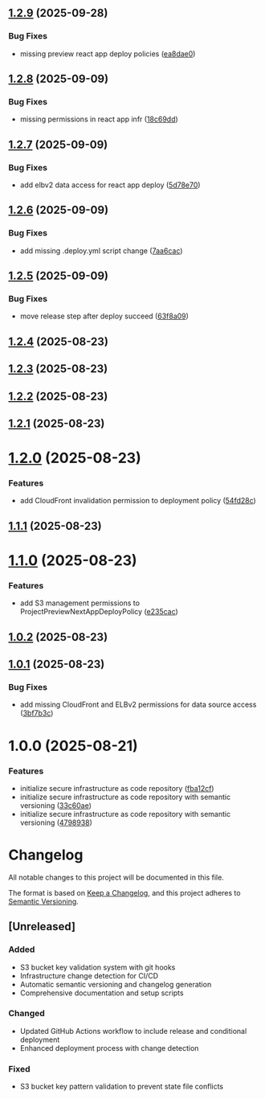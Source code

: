 ## [1.2.9](https://github.com/JakubPilkowski/kalabanaga-infra/compare/v1.2.8...v1.2.9) (2025-09-28)


### Bug Fixes

* missing preview react app deploy policies ([ea8dae0](https://github.com/JakubPilkowski/kalabanaga-infra/commit/ea8dae0f3a9b262df49aff941fffc576a0e4bd8b))

## [1.2.8](https://github.com/JakubPilkowski/kalabanaga-infra/compare/v1.2.7...v1.2.8) (2025-09-09)


### Bug Fixes

* missing permissions in react app infr ([18c69dd](https://github.com/JakubPilkowski/kalabanaga-infra/commit/18c69dd7b928be143b14c9df27da7b70303d66ac))

## [1.2.7](https://github.com/JakubPilkowski/kalabanaga-infra/compare/v1.2.6...v1.2.7) (2025-09-09)


### Bug Fixes

* add elbv2 data access for react app deploy ([5d78e70](https://github.com/JakubPilkowski/kalabanaga-infra/commit/5d78e703c4fecfe884789a84f219794d48b50ba0))

## [1.2.6](https://github.com/JakubPilkowski/kalabanaga-infra/compare/v1.2.5...v1.2.6) (2025-09-09)


### Bug Fixes

* add missing .deploy.yml script change ([7aa6cac](https://github.com/JakubPilkowski/kalabanaga-infra/commit/7aa6cac391493de69644a377bf9712e6c85bcc6f))

## [1.2.5](https://github.com/JakubPilkowski/kalabanaga-infra/compare/v1.2.4...v1.2.5) (2025-09-09)


### Bug Fixes

* move release step after deploy succeed ([63f8a09](https://github.com/JakubPilkowski/kalabanaga-infra/commit/63f8a09effb7e8133a48d19567a200067d120bc1))

## [1.2.4](https://github.com/JakubPilkowski/kalabanaga-infra/compare/v1.2.3...v1.2.4) (2025-08-23)

## [1.2.3](https://github.com/JakubPilkowski/kalabanaga-infra/compare/v1.2.2...v1.2.3) (2025-08-23)

## [1.2.2](https://github.com/JakubPilkowski/kalabanaga-infra/compare/v1.2.1...v1.2.2) (2025-08-23)

## [1.2.1](https://github.com/JakubPilkowski/kalabanaga-infra/compare/v1.2.0...v1.2.1) (2025-08-23)

# [1.2.0](https://github.com/JakubPilkowski/kalabanaga-infra/compare/v1.1.1...v1.2.0) (2025-08-23)


### Features

* add CloudFront invalidation permission to deployment policy ([54fd28c](https://github.com/JakubPilkowski/kalabanaga-infra/commit/54fd28c6e6ad955280a19b54a97975250bdc67b7))

## [1.1.1](https://github.com/JakubPilkowski/kalabanaga-infra/compare/v1.1.0...v1.1.1) (2025-08-23)

# [1.1.0](https://github.com/JakubPilkowski/kalabanaga-infra/compare/v1.0.2...v1.1.0) (2025-08-23)


### Features

* add S3 management permissions to ProjectPreviewNextAppDeployPolicy ([e235cac](https://github.com/JakubPilkowski/kalabanaga-infra/commit/e235cac8e7319e034839b5c8aa8fa2c76d14253c))

## [1.0.2](https://github.com/JakubPilkowski/kalabanaga-infra/compare/v1.0.1...v1.0.2) (2025-08-23)

## [1.0.1](https://github.com/JakubPilkowski/kalabanaga-infra/compare/v1.0.0...v1.0.1) (2025-08-23)


### Bug Fixes

* add missing CloudFront and ELBv2 permissions for data source access ([3bf7b3c](https://github.com/JakubPilkowski/kalabanaga-infra/commit/3bf7b3c770f5897623228e2b84574197e42ac6a5))

# 1.0.0 (2025-08-21)


### Features

* initialize secure infrastructure as code repository ([fba12cf](https://github.com/JakubPilkowski/kalabanaga-infra/commit/fba12cf24c7fc50a1a791898d24b5548dac1117c))
* initialize secure infrastructure as code repository with semantic versioning ([33c60ae](https://github.com/JakubPilkowski/kalabanaga-infra/commit/33c60ae808b4d91b6d226fcbea4a7b549a3f2144))
* initialize secure infrastructure as code repository with semantic versioning ([4798938](https://github.com/JakubPilkowski/kalabanaga-infra/commit/47989385303a2f590b126f6f4e6e9ecad0a4700b))

# Changelog

All notable changes to this project will be documented in this file.

The format is based on [Keep a Changelog](https://keepachangelog.com/en/1.0.0/),
and this project adheres to [Semantic Versioning](https://semver.org/spec/v2.0.0.html).

## [Unreleased]

### Added

- S3 bucket key validation system with git hooks
- Infrastructure change detection for CI/CD
- Automatic semantic versioning and changelog generation
- Comprehensive documentation and setup scripts

### Changed

- Updated GitHub Actions workflow to include release and conditional deployment
- Enhanced deployment process with change detection

### Fixed

- S3 bucket key pattern validation to prevent state file conflicts
